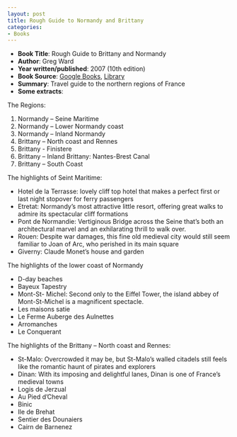 ```yaml
---
layout: post
title: Rough Guide to Normandy and Brittany
categories:
- Books
---
```



- **Book Title**: Rough Guide to Brittany and Normandy
- **Author**: Greg Ward
- **Year written/published**: 2007 (10th edition)
- **Book Source**: [Google Books](http://books.google.com/books?id=9-HcAAAACAAJ&dq=rough+guide+to+normandy+brittany), [Library](http://vistaweb.nlb.gov.sg/cgi-bin/cw_cgi?fullRecord+29815+3002+9990029+1+0)
- **Summary**: Travel guide to the northern regions of France
- **Some extracts**:

The Regions:

1. Normandy – Seine Maritime
2. Normandy – Lower Normandy coast
3. Normandy – Inland Normandy
4. Brittany – North coast and Rennes
5. Brittany - Finistere
6. Brittany – Inland Brittany: Nantes-Brest Canal
7. Brittany – South Coast

The highlights of Seint Maritime:

- Hotel de la Terrasse: lovely cliff top hotel that makes a perfect first or last night stopover for ferry passengers
- Etretat: Normandy’s most attractive little resort, offering great walks to admire its spectacular cliff formations
- Pont de Normandie: Vertiginous Bridge across the Seine that’s both an architectural marvel and an exhilarating thrill to walk over.
- Rouen: Despite war damages, this fine old medieval city would still seem familiar to Joan of Arc, who perished in its main square
- Giverny: Claude Monet’s house and garden

The highlights of the lower coast of Normandy

- D-day beaches
- Bayeux Tapestry
- Mont-St- Michel: Second only to the Eiffel Tower, the island abbey of Mont-St-Michel is a magnificent spectacle.
- Les maisons satie
- Le Ferme Auberge des Aulnettes
- Arromanches
- Le Conquerant

The highlights of the Brittany – North coast and Rennes:

- St-Malo: Overcrowded it may be, but St-Malo’s walled citadels still feels like the romantic haunt of pirates and explorers
- Dinan: With its imposing and delightful lanes, Dinan is one of France’s medieval towns
- Logis de Jerzual
- Au Pied d’Cheval
- Binic
- Ile de Brehat
- Sentier des Dounaiers
- Cairn de Barnenez
